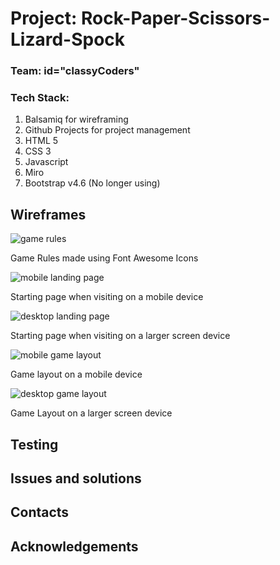 # Project: Rock-Paper-Scissors-Lizard-Spock

### Team: id="classyCoders"

### Tech Stack:
1. Balsamiq for wireframing
2. Github Projects for project management
3. HTML 5
4. CSS 3
5. Javascript
6. Miro
7. Bootstrap v4.6 (No longer using)

## Wireframes
![game rules](/assets/images/rulespage.png)

Game Rules made using Font Awesome Icons

![mobile landing page](/assets/images/section%201%20mobile.png)

Starting page when visiting on a mobile device

![desktop landing page](/assets/images/section%201%20desktop.png)

Starting page when visiting on a larger screen device

![mobile game layout](/assets/images/section%202%20mobile.png)

Game layout on a mobile device

![desktop game layout](/assets/images/section%202%20desktop.png)

Game Layout on a larger screen device


## Testing

## Issues and solutions

## Contacts

## Acknowledgements
